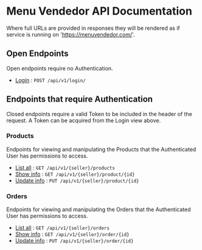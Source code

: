 # Menu Vendedor API Documentation

Where full URLs are provided in responses they will be rendered as if service
is running on 'https://menuvendedor.com/'.

## Open Endpoints

Open endpoints require no Authentication.

* [Login](login.md) : `POST /api/v1/login/`

## Endpoints that require Authentication

Closed endpoints require a valid Token to be included in the header of the
request. A Token can be acquired from the Login view above.

### Products

Endpoints for viewing and manipulating the Products that the Authenticated User
has permissions to access.

* [List all](products/get.md) : `GET /api/v1/{seller}/products`
* [Show info](products/get.md) : `GET /api/v1/{seller}/product/{id}`
* [Update info](products/put.md) : `PUT /api/v1/{seller}/product/{id}`

### Orders

Endpoints for viewing and manipulating the Orders that the Authenticated User
has permissions to access.

* [List all](accounts/get.md) : `GET /api/v1/{seller}/orders`
* [Show info](accounts/pk/get.md) : `GET /api/v1/{seller}/order/{id}`
* [Update info](accounts/pk/put.md) : `PUT /api/v1/{seller}/order/{id}`
